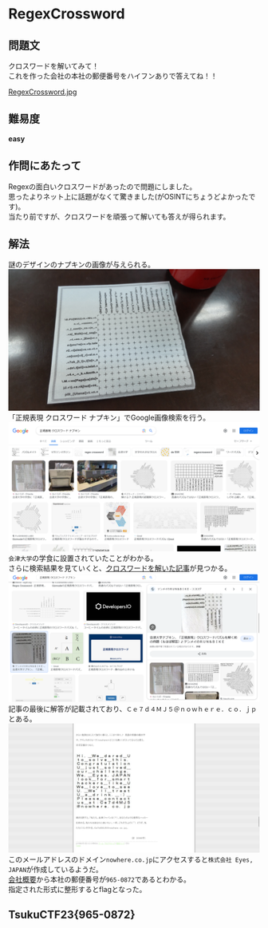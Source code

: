# RegexCrossword

## 問題文
クロスワードを解いてみて！  
これを作った会社の本社の郵便番号をハイフンありで答えてね！！  

[RegexCrossword.jpg](files/RegexCrossword.jpg)  

## 難易度
**easy**  

## 作問にあたって
Regexの面白いクロスワードがあったので問題にしました。  
思ったよりネット上に話題がなくて驚きました(がOSINTにちょうどよかったです)。  
当たり前ですが、クロスワードを頑張って解いても答えが得られます。  

## 解法
謎のデザインのナプキンの画像が与えられる。  
![RegexCrossword.jpg](files/RegexCrossword.jpg)  
「正規表現 クロスワード ナプキン」でGoogle画像検索を行う。  
![gimg1.png](images/gimg1.png)  
`会津大学`の学食に設置されていたことがわかる。  
さらに検索結果を見ていくと、[クロスワードを解いた記事](https://tenmei.cocolog-nifty.com/matcha/2015/06/post-d9ac.html)が見つかる。  
![gimg2.png](images/gimg2.png)  
記事の最後に解答が記載されており、`Ｃｅ７ｄ４ＭＪ５＠ｎｏｗｈｅｒｅ．ｃｏ．ｊｐ`とある。  
![solve.png](images/solve.png)  
このメールアドレスのドメイン`nowhere.co.jp`にアクセスすると`株式会社 Eyes, JAPAN`が作成しているようだ。  
[会社概要](https://www.nowhere.co.jp/company/summary/)から本社の郵便番号が`965-0872`であるとわかる。  
指定された形式に整形するとflagとなった。  

## TsukuCTF23{965-0872}